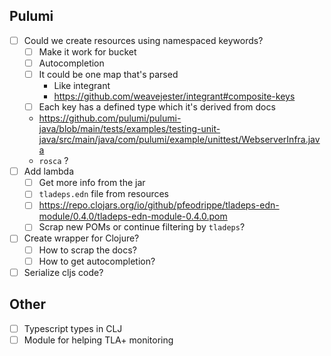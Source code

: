 ## Pulumi

- [ ] Could we create resources using namespaced keywords?
  - [ ] Make it work for bucket
  - [ ] Autocompletion
  - [ ] It could be one map that's parsed
    - Like integrant
    - https://github.com/weavejester/integrant#composite-keys
  - [ ] Each key has a defined type which it's derived from docs
  - https://github.com/pulumi/pulumi-java/blob/main/tests/examples/testing-unit-java/src/main/java/com/pulumi/example/unittest/WebserverInfra.java
  - `rosca` ?
- [ ] Add lambda
  - [ ] Get more info from the jar
  - [ ] `tladeps.edn` file from resources
  - [ ] https://repo.clojars.org/io/github/pfeodrippe/tladeps-edn-module/0.4.0/tladeps-edn-module-0.4.0.pom
  - [ ] Scrap new POMs or continue filtering by `tladeps`?
- [ ] Create wrapper for Clojure?
  - [ ] How to scrap the docs?
  - [ ] How to get autocompletion?
- [ ] Serialize cljs code?

## Other
- [ ] Typescript types in CLJ
- [ ] Module for helping TLA+ monitoring
